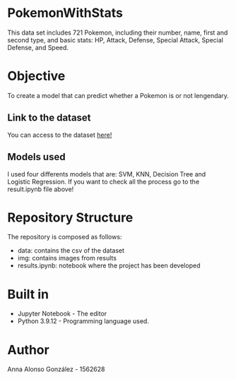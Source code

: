 
# PokemonWithStats
This data set includes 721 Pokemon, including their number, name, first and second type, and basic stats: HP, Attack, Defense, Special Attack, Special Defense, and Speed.

# Objective

To create a model that can predict whether a Pokemon is or not lengendary.

## Link to the dataset

You can access to the dataset [here!](https://www.kaggle.com/datasets/abcsds/pokemon)
## Models used

I used four differents models that are: SVM, KNN, Decision Tree and Logistic Regression.
If you want to check all the process go to the result.ipynb file above!


# Repository Structure
The repository is composed as follows:
- data: contains the csv of the dataset
- img: contains images from results
- results.ipynb: notebook where the project has been developed



# Built in
- Jupyter Notebook - The editor
- Python 3.9.12 - Programming language used.

# Author
Anna Alonso González - 1562628


